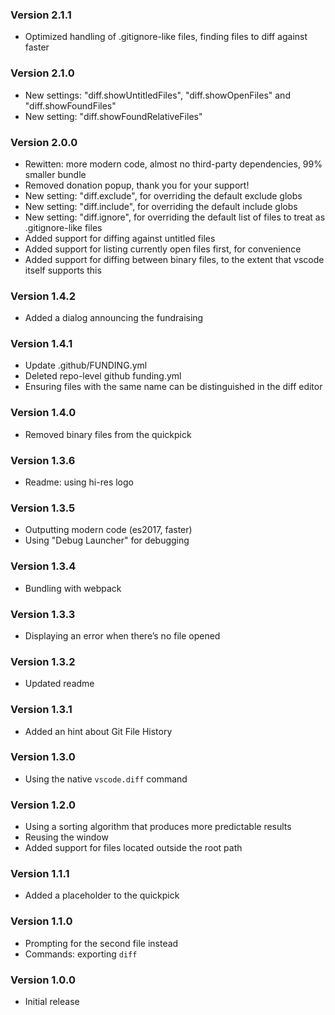 ### Version 2.1.1
- Optimized handling of .gitignore-like files, finding files to diff against faster

### Version 2.1.0
- New settings: "diff.showUntitledFiles", "diff.showOpenFiles" and "diff.showFoundFiles"
- New setting: "diff.showFoundRelativeFiles"

### Version 2.0.0
- Rewitten: more modern code, almost no third-party dependencies, 99% smaller bundle
- Removed donation popup, thank you for your support!
- New setting: "diff.exclude", for overriding the default exclude globs
- New setting: "diff.include", for overriding the default include globs
- New setting: "diff.ignore", for overriding the default list of files to treat as .gitignore-like files
- Added support for diffing against untitled files
- Added support for listing currently open files first, for convenience
- Added support for diffing between binary files, to the extent that vscode itself supports this

### Version 1.4.2
- Added a dialog announcing the fundraising

### Version 1.4.1
- Update .github/FUNDING.yml
- Deleted repo-level github funding.yml
- Ensuring files with the same name can be distinguished in the diff editor

### Version 1.4.0
- Removed binary files from the quickpick

### Version 1.3.6
- Readme: using hi-res logo

### Version 1.3.5
- Outputting modern code (es2017, faster)
- Using "Debug Launcher" for debugging

### Version 1.3.4
- Bundling with webpack

### Version 1.3.3
- Displaying an error when there’s no file opened

### Version 1.3.2
- Updated readme

### Version 1.3.1
- Added an hint about Git File History

### Version 1.3.0
- Using the native `vscode.diff` command

### Version 1.2.0
- Using a sorting algorithm that produces more predictable results
- Reusing the window
- Added support for files located outside the root path

### Version 1.1.1
- Added a placeholder to the quickpick

### Version 1.1.0
- Prompting for the second file instead
- Commands: exporting `diff`

### Version 1.0.0
- Initial release
